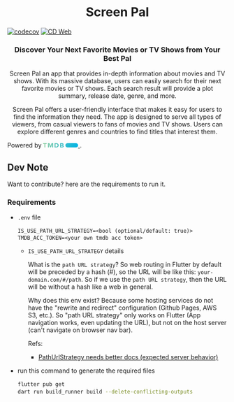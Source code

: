 <h1 align="center"><b>
  Screen Pal
</b></h1>

[![codecov](https://codecov.io/github/KeidsID/screen_pal/graph/badge.svg?token=G20RM8PYOH)](https://codecov.io/github/KeidsID/screen_pal)
[![CD Web](https://github.com/KeidsID/screen_pal/actions/workflows/cd-web.yml/badge.svg)](https://github.com/KeidsID/screen_pal/actions/workflows/cd-web.yml)

<h3 align="center"><b>
  Discover Your Next Favorite Movies or TV Shows from Your Best Pal
</b></h3>

<p align="center">
Screen Pal an app that provides in-depth information about movies and TV shows. With its massive database, users can easily search for their next favorite movies or TV shows. Each search result will provide a plot summary, release date, genre, and more.
</p>

<p align="center">
Screen Pal offers a user-friendly interface that makes it easy for users to find the information they need. The app is designed to serve all types of viewers, from casual viewers to fans of movies and TV shows. Users can explore different genres and countries to find titles that interest them.
</p>

Powered by <a href="https://www.themoviedb.org"> <img 
    src="assets/images/tmdb/alt-short.svg"
    alt="www.themoviedb.org"
    width="80px"
    height="10px"
  /> </a>.

## Dev Note

Want to contribute? here are the requirements to run it.

### Requirements

- `.env` file

  ```env
  IS_USE_PATH_URL_STRATEGY=<bool (optional/default: true)>
  TMDB_ACC_TOKEN=<your own tmdb acc token>
  ```

  - `IS_USE_PATH_URL_STRATEGY` details

    What is the `path URL strategy`? So web routing in Flutter by default will
    be preceded by a hash (#), so the URL will be like this:
    `your-domain.com/#/path`. So if we use the `path URL strategy`, then the URL
    will be without a hash like a web in general.

    Why does this env exist? Because some hosting services do not have the
    "rewrite and redirect" configuration (Github Pages, AWS S3, etc.). So "path
    URL strategy" only works on Flutter (App navigation works, even updating the
    URL), but not on the host server (can't navigate on browser nav bar).

    Refs:

    - [PathUrlStrategy needs better docs (expected server behavior)](https://github.com/flutter/flutter/issues/89763)

- run this command to generate the required files
  ```sh
  flutter pub get
  dart run build_runner build --delete-conflicting-outputs
  ```
